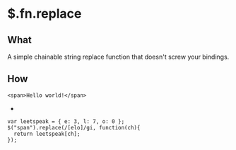 $.fn.replace
============

What
----

A simple chainable string replace function that doesn't screw your bindings.

How
---

    <span>Hello world!</span>

-

    var leetspeak = { e: 3, l: 7, o: 0 };
    $("span").replace(/[elo]/gi, function(ch){
      return leetspeak[ch];
    });

